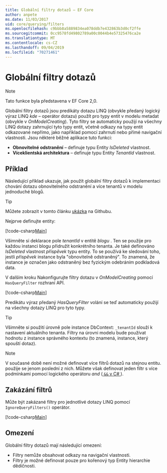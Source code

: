```yaml
---
title: Globální filtry dotazů – EF Core
author: anpete
ms.date: 11/03/2017
uid: core/querying/filters
ms.openlocfilehash: c9bbb8a5889834ea078ddb7e432863b3d0cf2ffe
ms.sourcegitcommit: 0cc9578fd49802789a00c0044b4e57325476ca2e
ms.translationtype: MT
ms.contentlocale: cs-CZ
ms.lasthandoff: 09/04/2019
ms.locfileid: "70271461"
---
```

# <a name="global-query-filters"></a>Globální filtry dotazů

> [!NOTE]
> Tato funkce byla představena v EF Core 2,0.

Globální filtry dotazů jsou predikáty dotazu LINQ (obvykle předaný logický výraz LINQ *kde* – operátor dotazu) použít pro typy entit v modelu metadat (obvykle v *OnModelCreating*). Tyto filtry se automaticky použijí na všechny LINQ dotazy zahrnující tyto typy entit, včetně odkazy na typy entit odkazované nepřímo, jako například pomocí zahrnutí nebo přímé navigační vlastnosti. Jsou některé běžné aplikace tuto funkci:

* **Obnovitelné odstranění** – definuje typu Entity *IsDeleted* vlastnost.
* **Víceklientská architektura** – definuje typu Entity *TenantId* vlastnost.

## <a name="example"></a>Příklad

Následující příklad ukazuje, jak použít globální filtry dotazů k implementaci chování dotazu obnovitelného odstranění a více tenantů v modelu jednoduché blogů.

> [!TIP]
> Můžete zobrazit v tomto článku [ukázka](https://github.com/aspnet/EntityFramework.Docs/tree/master/samples/core/QueryFilters) na Githubu.

Nejprve definujte entity:

[!code-csharp[Main](../../../samples/core/QueryFilters/Program.cs#Entities)]

Všimněte si deklarace pole _tenantId_ v entitě _blogu_ . Ten se použije pro každou instanci blogu přidružit konkrétního tenanta. Je také definováno _IsDeleted_ vlastnost _příspěvek_ typu entity. To se používá ke sledování toho, jestli _příspěvek_ instance byla "obnovitelně odstraněný". To znamená, že instance je označen jako odstraněný bez fyzickým odebráním podkladová data.

V dalším kroku Nakonfigurujte filtry dotazu v _OnModelCreating_ pomocí `HasQueryFilter` rozhraní API.

[!code-csharp[Main](../../../samples/core/QueryFilters/Program.cs#Configuration)]

Predikátu výraz předaný _HasQueryFilter_ volání se teď automaticky použijí na všechny dotazy LINQ pro tyto typy.

> [!TIP]
> Všimněte si použití úrovně pole instance DbContext: `_tenantId` slouží k nastavení aktuálního tenanta. Filtry na úrovni modelu bude používat hodnotu z instance správného kontextu (to znamená, instance, který spouští dotaz).

> [!NOTE]
> V současné době není možné definovat více filtrů dotazů na stejnou entitu. použije se jenom poslední z nich. Můžete však definovat jeden filtr s více podmínkami pomocí logického operátoru _and_ ([ `&&` v C# ](https://docs.microsoft.com/dotnet/csharp/language-reference/operators/boolean-logical-operators#conditional-logical-and-operator-)).

## <a name="disabling-filters"></a>Zakázání filtrů

Může být zakázané filtry pro jednotlivé dotazy LINQ pomocí `IgnoreQueryFilters()` operátor.

[!code-csharp[Main](../../../samples/core/QueryFilters/Program.cs#IgnoreFilters)]

## <a name="limitations"></a>Omezení

Globální filtry dotazů mají následující omezení:

* Filtry nemůže obsahovat odkazy na navigační vlastnosti.
* Filtry je možné definovat pouze pro kořenový typ Entity hierarchie dědičnosti.
